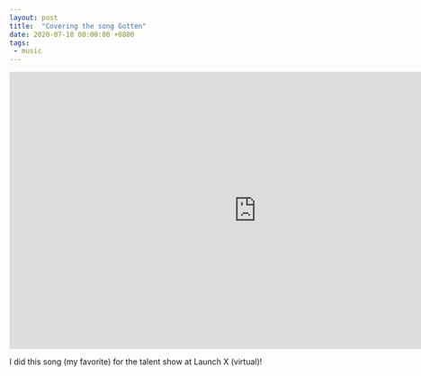 ```yaml
---
layout: post
title:  "Covering the song Gotten"
date: 2020-07-18 00:00:00 +0800
tags: 
 - music
---
```


<iframe width="877" height="493" src="https://www.youtube.com/embed/5a1H1Wxfnfs" frameborder="0" allow="accelerometer; autoplay; clipboard-write; encrypted-media; gyroscope; picture-in-picture" allowfullscreen></iframe>

I did this song (my favorite) for the talent show at Launch X (virtual)!




